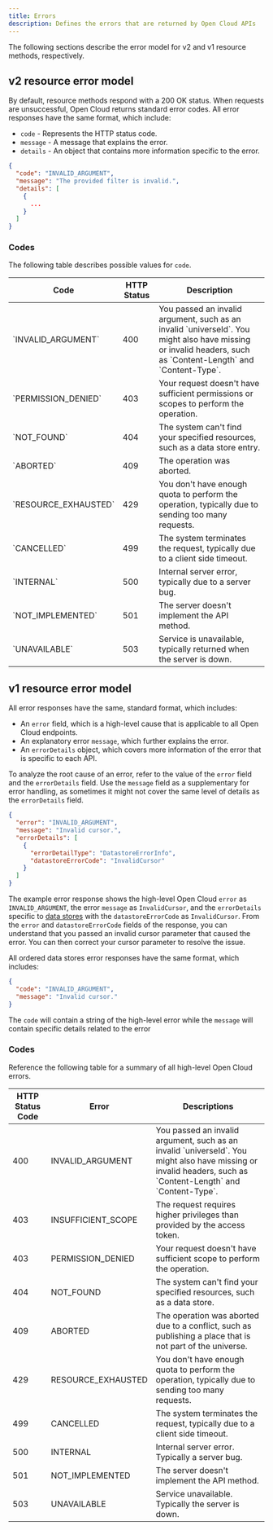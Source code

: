 ```yaml
---
title: Errors
description: Defines the errors that are returned by Open Cloud APIs
---
```


The following sections describe the error model for v2 and v1 resource methods,
respectively.

## v2 resource error model

By default, resource methods respond with a 200 OK status. When requests are
unsuccessful, Open Cloud returns standard error codes. All error responses have
the same format, which include:

- `code` - Represents the HTTP status code.
- `message` - A message that explains the error.
- `details` - An object that contains more information specific to the error.

```json title='Example Error'
{
  "code": "INVALID_ARGUMENT",
  "message": "The provided filter is invalid.",
  "details": [
    {
      ...
    }
  ]
}
```

### Codes

The following table describes possible values for `code`.

<table>
  <thead>
    <tr>
      <th>Code</th>
      <th>HTTP Status</th>
      <th>Description</th>
    </tr>
  </thead>
  <tbody>
    <tr>
      <td>`INVALID_ARGUMENT`</td>
      <td>400</td>
      <td>You passed an invalid argument, such as an invalid `universeId`. You might also have missing or invalid headers, such as `Content-Length` and `Content-Type`.</td>
    </tr>
    <tr>
      <td>`PERMISSION_DENIED`</td>
      <td>403</td>
      <td>Your request doesn't have sufficient permissions or scopes to perform the operation.</td>
    </tr>
    <tr>
      <td>`NOT_FOUND`</td>
      <td>404</td>
      <td>The system can't find your specified resources, such as a data store entry.</td>
    </tr>
    <tr>
      <td>`ABORTED`</td>
      <td>409</td>
      <td>The operation was aborted.</td>
    </tr>
    <tr>
      <td>`RESOURCE_EXHAUSTED`</td>
      <td>429</td>
      <td>You don't have enough quota to perform the operation, typically due to sending too many requests.</td>
    </tr>
    <tr>
      <td>`CANCELLED`</td>
      <td>499</td>
      <td>The system terminates the request, typically due to a client side timeout.</td>
    </tr>
    <tr>
      <td>`INTERNAL`</td>
      <td>500</td>
      <td>Internal server error, typically due to a server bug.</td>
    </tr>
    <tr>
      <td>`NOT_IMPLEMENTED`</td>
      <td>501</td>
      <td>The server doesn't implement the API method.</td>
    </tr>
    <tr>
      <td>`UNAVAILABLE`</td>
      <td>503</td>
      <td>Service is unavailable, typically returned when the server is down.</td>
    </tr>
  </tbody>
</table>

## v1 resource error model

All error responses have the same, standard format, which includes:

- An `error` field, which is a high-level cause that is applicable to all Open Cloud endpoints.
- An explanatory error `message`, which further explains the error.
- An `errorDetails` object, which covers more information of the error that is specific to each API.

To analyze the root cause of an error, refer to the value of the `error` field and the `errorDetails` field. Use the `message` field as a supplementary for error handling, as sometimes it might not cover the same level of details as the `errorDetails` field.

```json title='Example Standard DataStores Error Response'
{
  "error": "INVALID_ARGUMENT",
  "message": "Invalid cursor.",
  "errorDetails": [
    {
      "errorDetailType": "DatastoreErrorInfo",
      "datastoreErrorCode": "InvalidCursor"
    }
  ]
}
```

The example error response shows the high-level Open Cloud `error` as `INVALID_ARGUMENT`, the error `message` as `InvalidCursor`, and the `errorDetails` specific to [data stores](../../reference/cloud/datastores-api/v1.json) with the `datastoreErrorCode` as `InvalidCursor`. From the `error` and `datastoreErrorCode` fields of the response, you can understand that you passed an invalid cursor parameter that caused the error. You can then correct your cursor parameter to resolve the issue.

All ordered data stores error responses have the same format, which includes:

```json title='Example Ordered DataStores Error Response'
{
  "code": "INVALID_ARGUMENT",
  "message": "Invalid cursor."
}
```

The `code` will contain a string of the high-level error while the `message` will contain specific details related to the error

### Codes

Reference the following table for a summary of all high-level Open Cloud errors.

<table>
  <thead>
    <tr>
      <th>HTTP Status Code</th>
      <th>Error</th>
      <th>Descriptions</th>
    </tr>
  </thead>
  <tbody>
    <tr>
      <td>400</td>
      <td>INVALID_ARGUMENT</td>
      <td>You passed an invalid argument, such as an invalid `universeId`. You might also have missing or invalid headers, such as `Content-Length` and `Content-Type`.</td>
    </tr>
    <tr>
      <td>403</td>
      <td>INSUFFICIENT_SCOPE</td>
      <td>The request requires higher privileges than provided by the access token.</td>
    </tr>
    <tr>
      <td>403</td>
      <td>PERMISSION_DENIED</td>
      <td>Your request doesn't have sufficient scope to perform the operation.</td>
    </tr>
    <tr>
      <td>404</td>
      <td>NOT_FOUND</td>
      <td>The system can't find your specified resources, such as a data store.</td>
    </tr>
    <tr>
      <td>409</td>
      <td>ABORTED</td>
      <td>The operation was aborted due to a conflict, such as publishing a place that is not part of the universe.</td>
    </tr>
    <tr>
      <td>429</td>
      <td>RESOURCE_EXHAUSTED</td>
      <td>You don't have enough quota to perform the operation, typically due to sending too many requests.</td>
    </tr>
    <tr>
      <td>499</td>
      <td>CANCELLED</td>
      <td>The system terminates the request, typically due to a client side timeout.</td>
    </tr>
    <tr>
      <td>500</td>
      <td>INTERNAL</td>
      <td>Internal server error. Typically a server bug.</td>
    </tr>
    <tr>
      <td>501</td>
      <td>NOT_IMPLEMENTED</td>
      <td>The server doesn't implement the API method.</td>
    </tr>
    <tr>
      <td>503</td>
      <td>UNAVAILABLE</td>
      <td>Service unavailable. Typically the server is down.</td>
    </tr>
  </tbody>
</table>
